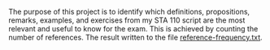 The purpose of this project is to identify which definitions, propositions, remarks, examples, and exercises from my STA 110 script are the most relevant and useful to know for the exam. This is achieved by counting the number of references. The result written to the file [reference-frequency.txt](https://github.com/felixmerz00/Random_Projects/blob/master/Reference_Frequency/reference-frequency.txt).
